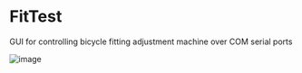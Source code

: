 # FitTest
GUI for controlling bicycle fitting adjustment machine over COM serial ports

![image](https://user-images.githubusercontent.com/40705003/147897495-0755ea0b-49ce-4a6f-b6d3-3bb5e7d7b9c1.png)
